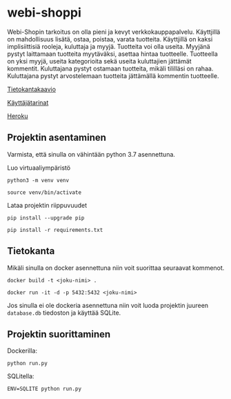 # webi-shoppi

Webi-Shopin tarkoitus on olla pieni ja kevyt verkkokauppapalvelu. Käyttjillä on mahdollisuus lisätä, ostaa, poistaa, varata tuotteita.
Käyttjillä on kaksi implisiittisiä rooleja, kuluttaja ja myyjä. Tuotteita voi olla useita. Myyjänä pystyt laittamaan tuotteita myytäväksi, asettaa hintaa tuotteelle. Tuotteella on yksi myyjä, useita kategorioita sekä useita kuluttajien jättämät kommentit.
Kuluttajana pystyt ostamaan tuotteita, mikäli tililläsi on rahaa. Kuluttajana pystyt arvostelemaan tuotteita jättämällä kommentin tuotteelle. 

[Tietokantakaavio](https://github.com/nnecklace/webi-shoppi/blob/master/diagrams/diagram.md)

[Käyttäjätarinat](https://github.com/nnecklace/webi-shoppi/blob/master/documentation/features.md)

[Heroku](https://webi-shoppi.herokuapp.com/)

## Projektin asentaminen

Varmista, että sinulla on vähintään python 3.7 asennettuna.

Luo virtuaaliympäristö

```python3 -m venv venv```

```source venv/bin/activate```

Lataa projektin riippuvuudet

```pip install --upgrade pip```

```pip install -r requirements.txt```

## Tietokanta

Mikäli sinulla on docker asennettuna niin voit suorittaa seuraavat kommenot.

```docker build -t <joku-nimi> .```

```docker run -it -d -p 5432:5432 <joku-nimi>```

Jos sinulla ei ole dockeria asennettuna niin voit luoda projektin juureen `database.db` tiedoston ja käyttää SQLite.

## Projektin suorittaminen

Dockerilla:

```python run.py```

SQLitella:

```ENV=SQLITE python run.py```